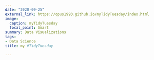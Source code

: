 ```yaml
---
date: "2020-09-25"
external_link: https://opus1993.github.io/myTidyTuesday/index.html
image:
  caption: myTidyTuesday
  focal_point: Smart
summary: Data Visualizations
tags:
- Data Science
title: my #TidyTuesday

---
```

